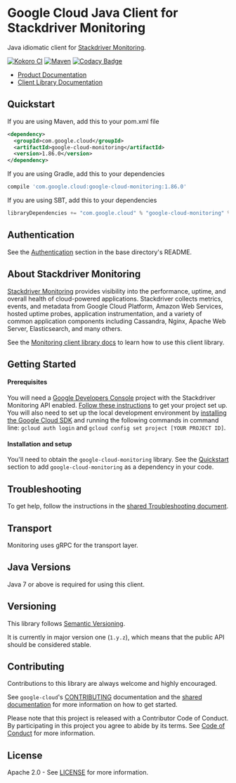 Google Cloud Java Client for Stackdriver Monitoring
======================================

Java idiomatic client for [Stackdriver Monitoring][stackdriver-monitoring].

[![Kokoro CI](http://storage.googleapis.com/cloud-devrel-public/java/badges/google-cloud-java/master.svg)](http://storage.googleapis.com/cloud-devrel-public/java/badges/google-cloud-java/master.html)
[![Maven](https://img.shields.io/maven-central/v/com.google.cloud/google-cloud-monitoring.svg)](https://img.shields.io/maven-central/v/com.google.cloud/google-cloud-monitoring.svg)
[![Codacy Badge](https://api.codacy.com/project/badge/grade/9da006ad7c3a4fe1abd142e77c003917)](https://www.codacy.com/app/mziccard/google-cloud-java)

- [Product Documentation][monitoring-product-docs]
- [Client Library Documentation][monitoring-client-lib-docs]

Quickstart
----------

[//]: # ({x-version-update-start:google-cloud-monitoring:released})
If you are using Maven, add this to your pom.xml file
```xml
<dependency>
  <groupId>com.google.cloud</groupId>
  <artifactId>google-cloud-monitoring</artifactId>
  <version>1.86.0</version>
</dependency>
```
If you are using Gradle, add this to your dependencies
```Groovy
compile 'com.google.cloud:google-cloud-monitoring:1.86.0'
```
If you are using SBT, add this to your dependencies
```Scala
libraryDependencies += "com.google.cloud" % "google-cloud-monitoring" % "1.86.0"
```
[//]: # ({x-version-update-end})

Authentication
--------------

See the [Authentication](https://github.com/googleapis/google-cloud-java#authentication) section in the base directory's README.

About Stackdriver Monitoring
----------------------------

[Stackdriver Monitoring][stackdriver-monitoring] provides visibility into the performance, uptime, and overall health of cloud-powered applications. Stackdriver collects metrics, events, and metadata from Google Cloud Platform, Amazon Web Services, hosted uptime probes, application instrumentation, and a variety of common application components including Cassandra, Nginx, Apache Web Server, Elasticsearch, and many others.

See the [Monitoring client library docs][monitoring-client-lib-docs] to learn how to use this client library.

Getting Started
---------------
#### Prerequisites
You will need a [Google Developers Console](https://console.developers.google.com/) project with the Stackdriver Monitoring API enabled. [Follow these instructions](https://cloud.google.com/resource-manager/docs/creating-managing-projects) to get your project set up. You will also need to set up the local development environment by [installing the Google Cloud SDK](https://cloud.google.com/sdk/) and running the following commands in command line: `gcloud auth login` and `gcloud config set project [YOUR PROJECT ID]`.

#### Installation and setup
You'll need to obtain the `google-cloud-monitoring` library.  See the [Quickstart](#quickstart) section to add `google-cloud-monitoring` as a dependency in your code.

Troubleshooting
---------------

To get help, follow the instructions in the [shared Troubleshooting document](https://github.com/googleapis/google-cloud-common/blob/master/troubleshooting/readme.md#troubleshooting).

Transport
---------
Monitoring uses gRPC for the transport layer.

Java Versions
-------------

Java 7 or above is required for using this client.

Versioning
----------

This library follows [Semantic Versioning](http://semver.org/).

It is currently in major version one (``1.y.z``), which means that the public API should be considered stable.

Contributing
------------

Contributions to this library are always welcome and highly encouraged.

See `google-cloud`'s [CONTRIBUTING] documentation and the [shared documentation](https://github.com/googleapis/google-cloud-common/blob/master/contributing/readme.md#how-to-contribute-to-gcloud) for more information on how to get started.

Please note that this project is released with a Contributor Code of Conduct. By participating in this project you agree to abide by its terms. See [Code of Conduct][code-of-conduct] for more information.

License
-------

Apache 2.0 - See [LICENSE] for more information.


[CONTRIBUTING]:https://github.com/googleapis/google-cloud-java/blob/master/CONTRIBUTING.md
[code-of-conduct]:https://github.com/googleapis/google-cloud-java/blob/master/CODE_OF_CONDUCT.md#contributor-code-of-conduct
[LICENSE]: https://github.com/googleapis/google-cloud-java/blob/master/LICENSE
[cloud-platform]: https://cloud.google.com/
[stackdriver-monitoring]: https://cloud.google.com/monitoring/
[monitoring-product-docs]: https://cloud.google.com/monitoring/docs/
[monitoring-client-lib-docs]: https://googleapis.dev/java/google-cloud-clients/latest/index.html?com/google/cloud/monitoring/v3/package-summary.html
